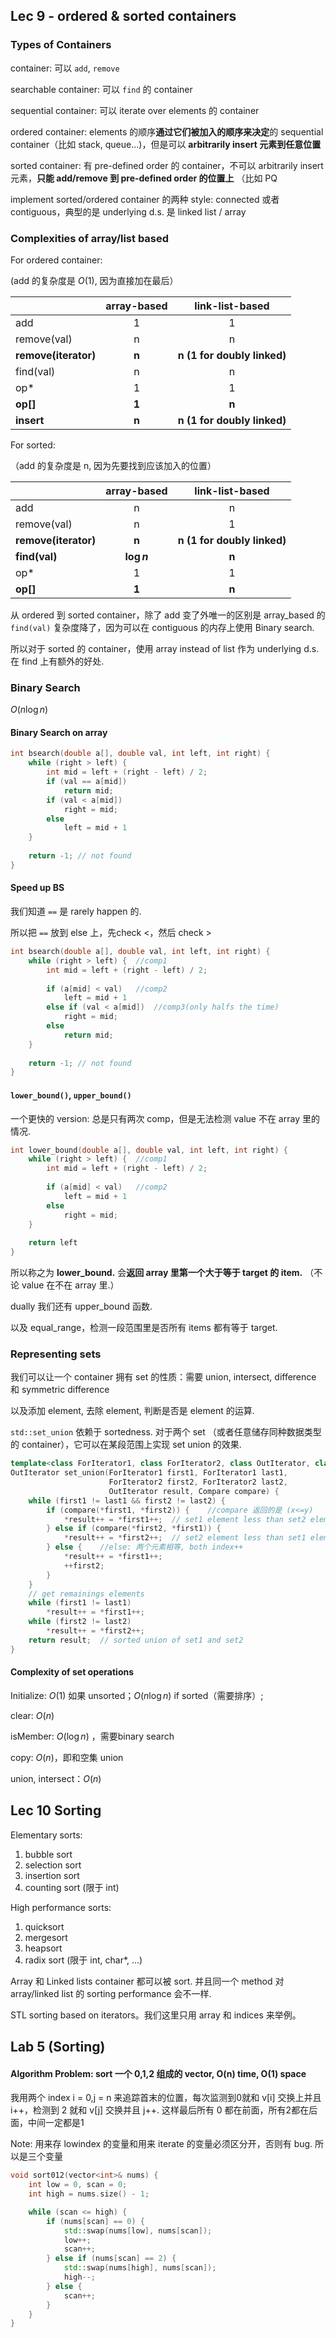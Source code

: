 ## Lec 9 - ordered & sorted containers

### Types of Containers

container: 可以 `add`, `remove` 

searchable container: 可以 `find` 的 container

sequential container: 可以 iterate over elements 的 container

ordered container: elements 的顺序**通过它们被加入的顺序来决定**的 sequential container（比如 stack, queue...)，但是可以 **arbitrarily insert 元素到任意位置**

sorted container: 有 pre-defined order 的 container，不可以 arbitrarily insert 元素，**只能 add/remove 到 pre-defined order 的位置上** （比如 PQ



implement sorted/ordered container 的两种 style: connected 或者 contiguous，典型的是 underlying d.s. 是 linked list / array

 

### Complexities of array/list based

For ordered container:

(add 的复杂度是 $O(1)$, 因为直接加在最后）

|                      | array-based |       link-list-based       |
| -------------------- | :---------: | :-------------------------: |
| add                  |      1      |              1              |
| remove(val)          |      n      |              n              |
| **remove(iterator)** |    **n**    | **n (1 for doubly linked)** |
| find(val)            |      n      |              n              |
| op*                  |      1      |              1              |
| **op[]**             |    **1**    |            **n**            |
| **insert**           |    **n**    | **n (1 for doubly linked)** |

For sorted:

（add 的复杂度是 n, 因为先要找到应该加入的位置）

|                      | array-based  |       link-list-based       |
| -------------------- | :----------: | :-------------------------: |
| add                  |      n       |              n              |
| remove(val)          |      n       |              1              |
| **remove(iterator)** |    **n**     | **n (1 for doubly linked)** |
| **find(val)**        | **$\log n$** |            **n**            |
| op*                  |      1       |              1              |
| **op[]**             |    **1**     |            **n**            |

从 ordered 到 sorted container，除了 add 变了外唯一的区别是 array_based 的 `find(val)`  复杂度降了，因为可以在 contiguous 的内存上使用 Binary search. 

所以对于 sorted 的 container，使用 array instead of list 作为 underlying d.s. 在 find 上有额外的好处. 



### Binary Search

$O(n \log n)$

#### Binary Search on array

```c++
int bsearch(double a[], double val, int left, int right) {
    while (right > left) {
        int mid = left + (right - left) / 2;
        if (val == a[mid])
            return mid;
        if (val < a[mid])
            right = mid;
        else
            left = mid + 1
    }
    
    return -1; // not found
}
```

#### Speed up BS

我们知道 `==` 是 rarely happen 的. 

所以把 `==` 放到 else 上，先check <，然后 check >

```c++
int bsearch(double a[], double val, int left, int right) {
    while (right > left) {	//comp1
        int mid = left + (right - left) / 2;
        
        if (a[mid] < val)	//comp2
            left = mid + 1
        else if (val < a[mid])	//comp3(only halfs the time)
            right = mid;
        else
            return mid;
    }
    
    return -1; // not found
}
```



#### `lower_bound()`, `upper_bound()`

一个更快的 version: 总是只有两次 comp，但是无法检测 value 不在 array 里的情况.

```c++
int lower_bound(double a[], double val, int left, int right) {
    while (right > left) {	//comp1
        int mid = left + (right - left) / 2;
        
        if (a[mid] < val)	//comp2
            left = mid + 1
        else
            right = mid;
    }
    
    return left
}
```

所以称之为 **lower_bound.** 会**返回 array 里第一个大于等于 target 的 item.** （不论 value 在不在 array 里.）

dually 我们还有 upper_bound 函数.

以及 equal_range，检测一段范围里是否所有 items 都有等于 target.



### Representing sets

我们可以让一个 container 拥有 set 的性质：需要 union, intersect, difference 和 symmetric difference

以及添加 element, 去除 element, 判断是否是 element 的运算.



`std::set_union` 依赖于 sortedness. 对于两个 set （或者任意储存同种数据类型的 container），它可以在某段范围上实现 set union 的效果.

```c++
template<class ForIterator1, class ForIterator2, class OutIterator, class Compare>
OutIterator set_union(ForIterator1 first1, ForIterator1 last1,
                      ForIterator2 first2, ForIterator2 last2,
                      OutIterator result, Compare compare) {
    while (first1 != last1 && first2 != last2) {
        if (compare(*first1, *first2)) {	//compare 返回的是 (x<=y)
            *result++ = *first1++;  // set1 element less than set2 element
        } else if (compare(*first2, *first1)) {
            *result++ = *first2++;  // set2 element less than set1 element
        } else {	//else: 两个元素相等, both index++
            *result++ = *first1++;
            ++first2;
        }
    }
  	// get remainings elements
    while (first1 != last1)
        *result++ = *first1++; 
    while (first2 != last2)
        *result++ = *first2++; 
    return result;  // sorted union of set1 and set2
}
```



#### Complexity of set operations

Initialize: $O(1)$ 如果 unsorted；$O(n\log n)$ if sorted（需要排序）;

clear: $O(n)$ 

isMember: $O( \log n)$ ，需要binary search

copy: $O(n)$，即和空集 union

union, intersect：$O(n)$



## Lec 10 Sorting

Elementary sorts:

1. bubble sort
2. selection sort
3. insertion sort
4. counting sort (限于 int)

High performance sorts:

1. quicksort
2. mergesort
3. heapsort
4. radix sort (限于 int, char*, ...)



Array 和 Linked lists container 都可以被 sort. 并且同一个 method 对 array/linked list 的 sorting performance 会不一样.

STL sorting based on iterators。我们这里只用 array 和 indices 来举例。



## Lab 5 (Sorting)

#### Algorithm Problem: sort 一个 0,1,2 组成的 vector, O(n) time, O(1) space

我用两个 index i = 0,j = n 来追踪首末的位置，每次监测到0就和 v[i] 交换上并且 i++，检测到 2 就和 v[j] 交换并且 j++. 这样最后所有 0 都在前面，所有2都在后面，中间一定都是1

Note: 用来存 lowindex 的变量和用来 iterate 的变量必须区分开，否则有 bug. 所以是三个变量

```c++
void sort012(vector<int>& nums) {
    int low = 0, scan = 0;
    int high = nums.size() - 1;

    while (scan <= high) {
        if (nums[scan] == 0) {
            std::swap(nums[low], nums[scan]);
            low++;
            scan++;
        } else if (nums[scan] == 2) {
            std::swap(nums[high], nums[scan]);
            high--;
        } else {
            scan++;
        }
    }
}
```
